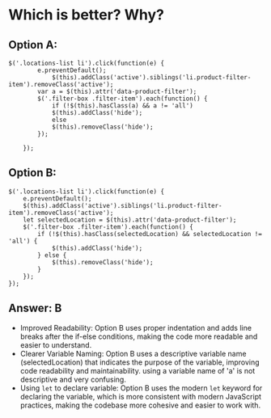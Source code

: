 # Which is better? Why?

## Option A:
```
$('.locations-list li').click(function(e) {
        e.preventDefault();
            $(this).addClass('active').siblings('li.product-filter-item').removeClass('active');
        var a = $(this).attr('data-product-filter');
        $('.filter-box .filter-item').each(function() {
            if (!$(this).hasClass(a) && a != 'all')
            $(this).addClass('hide');
            else
            $(this).removeClass('hide');
        });

    });
```

## Option B:
```
$('.locations-list li').click(function(e) {
    e.preventDefault();
    $(this).addClass('active').siblings('li.product-filter-item').removeClass('active');
    let selectedLocation = $(this).attr('data-product-filter');
    $('.filter-box .filter-item').each(function() {
        if (!$(this).hasClass(selectedLocation) && selectedLocation != 'all') {
            $(this).addClass('hide');
        } else {
            $(this).removeClass('hide');
        }
    });
});
```

## Answer: B
- Improved Readability: Option B uses proper indentation and adds line breaks after the if-else conditions, making the code more readable and easier to understand.
- Clearer Variable Naming: Option B uses a descriptive variable name (selectedLocation) that indicates the purpose of the variable, improving code readability and maintainability. using a variable name of 'a' is not descriptive and very confusing.
- Using `let` to declare variable: Option B uses the modern `let` keyword for declaring the variable, which is more consistent with modern JavaScript practices, making the codebase more cohesive and easier to work with.